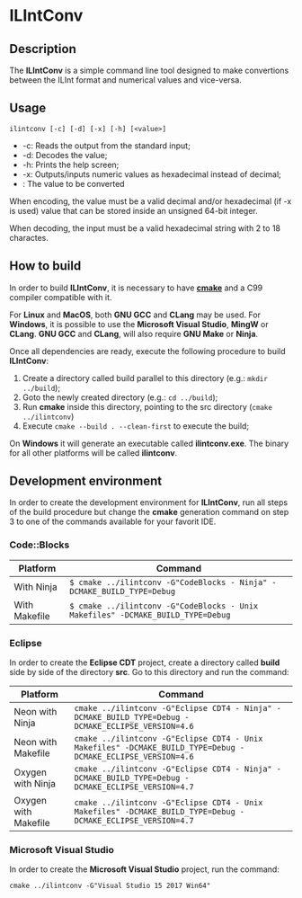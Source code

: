 # ILIntConv

## Description

The **ILIntConv** is a simple command line tool designed to make convertions between the
ILInt format and numerical values and vice-versa.

## Usage

```
ilintconv [-c] [-d] [-x] [-h] [<value>]
```

* -c: Reads the output from the standard input;
* -d: Decodes the value;
* -h: Prints the help screen;
* -x: Outputs/inputs numeric values as hexadecimal instead of decimal;
* <value>: The value to be converted

When encoding, the value must be a valid decimal and/or hexadecimal (if -x is used)
value that can be stored inside an unsigned 64-bit integer.

When decoding, the input must be a valid hexadecimal string with 2 to 18 charactes.

## How to build

In order to build **ILIntConv**, it is necessary to have 
[**cmake**](https://cmake.org/) and a C99 compiler compatible with it.

For **Linux** and **MacOS**, both **GNU GCC** and **CLang** may be used. For **Windows**,
it is possible to use the **Microsoft Visual Studio**, **MingW** or **CLang**. 
**GNU GCC** and **CLang**, will also require **GNU Make** or **Ninja**.

Once all dependencies are ready, execute the following procedure to build **ILIntConv**:

1. Create a directory called build parallel to this directory (e.g.: ```mkdir ../build```);
1. Goto the newly created directory (e.g.: ```cd ../build```);
1. Run **cmake** inside this directory, pointing to the src directory (```cmake ../ilintconv```)
1. Execute ```cmake --build . --clean-first``` to execute the build;

On **Windows** it will generate an executable called **ilintconv.exe**. The binary for
all other platforms will be called **ilintconv**.

## Development environment

In order to create the development environment for  **ILIntConv**, run all steps of the
build procedure but change the **cmake** generation command on step 3 to one of the
commands available for your favorit IDE.

### Code::Blocks

Platform | Command
-------- | -------
With Ninja | ```$ cmake ../ilintconv -G"CodeBlocks - Ninja" -DCMAKE_BUILD_TYPE=Debug```
With Makefile | ```$ cmake ../ilintconv -G"CodeBlocks - Unix Makefiles" -DCMAKE_BUILD_TYPE=Debug```

### Eclipse

In order to create the **Eclipse CDT** project, create a directory called **build**
side by side of the directory **src**. Go to this directory and run the command:

Platform | Command
-------- | -------
Neon with Ninja | ```cmake ../ilintconv -G"Eclipse CDT4 - Ninja" -DCMAKE_BUILD_TYPE=Debug -DCMAKE_ECLIPSE_VERSION=4.6```
Neon with Makefile | ```cmake ../ilintconv -G"Eclipse CDT4 - Unix Makefiles" -DCMAKE_BUILD_TYPE=Debug -DCMAKE_ECLIPSE_VERSION=4.6```
Oxygen with Ninja | ```cmake ../ilintconv -G"Eclipse CDT4 - Ninja" -DCMAKE_BUILD_TYPE=Debug -DCMAKE_ECLIPSE_VERSION=4.7```
Oxygen with Makefile | ```cmake ../ilintconv -G"Eclipse CDT4 - Unix Makefiles" -DCMAKE_BUILD_TYPE=Debug -DCMAKE_ECLIPSE_VERSION=4.7```

### Microsoft Visual Studio

In order to create the **Microsoft Visual Studio** project, run the command:

```
cmake ../ilintconv -G"Visual Studio 15 2017 Win64"
```
